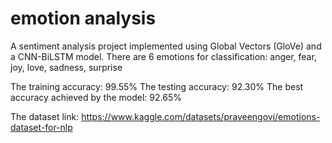 # emotion analysis

A sentiment analysis project implemented using Global Vectors (GloVe) and a CNN-BiLSTM model.
There are 6 emotions for classification:
anger, fear, joy, love, sadness, surprise

The training accuracy: 99.55%
The testing accuracy: 92.30%
The best accuracy achieved by the model: 92.65%

The dataset link: https://www.kaggle.com/datasets/praveengovi/emotions-dataset-for-nlp
